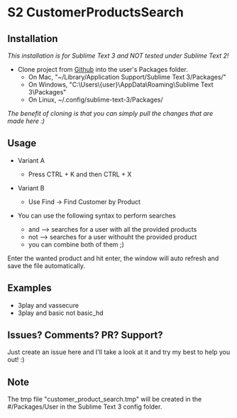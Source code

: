 # S2 CustomerProductsSearch

## Installation
*This installation is for Sublime Text 3 and NOT tested under Sublime Text 2!*

- Clone project from [Github](https://github.com/xGhOsTkiLLeRx/CustomerProductSearch.git) into the user's Packages folder.
  - On Mac, "~/Library/Application Support/Sublime Text 3/Packages/"
  - On Windows, "C:\Users\\{user}\AppData\Roaming\Sublime Text 3\Packages"
  - On Linux, ~/.config/sublime-text-3/Packages/

*The benefit of cloning is that you can simply pull the changes that are made here :)*

## Usage

- Variant A
  - Press CTRL + K and then CTRL + X
- Variant B
  - Use Find -> Find Customer by Product

- You can use the following syntax to perform searches
  - and --> searches for a user with all the provided products
  - not --> searches for a user withouht the provided product
  - you can combine both of them ;)

Enter the wanted product and hit enter, the window will auto refresh and save the file automatically.

## Examples

- 3play and vassecure
- 3play and basic not basic_hd

## Issues? Comments? PR? Support?
Just create an issue here and I'll take a look at it and try my best to help you out! :)

## Note
The tmp file "customer_product_search.tmp" will be created in the #/Packages/User in the Sublime Text 3 config folder.
